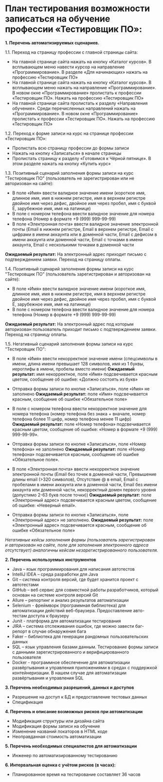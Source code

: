# План тестирования возможности записаться на обучение профессии «Тестировщик ПО»:
**1. Перечень автоматизируемых сценариев.**

1.1.	  Переход на страницу профессии с главной страницы сайта:
*	На главной странице сайта нажать на кнопку «Каталог курсов». В всплывающем меню навести курсор на направление «Программирование». В разделе «Для начинающих» нажать на профессию «Тестировщик ПО»
*	На главной странице сайта нажать на кнопку «Каталог курсов». В всплывающем меню нажать на направление «Программирование». В новом окне «Программирование» пролистать к профессии «Тестировщик ПО». Нажать на профессию «Тестировщик ПО»
*	На главной странице сайта пролистать к разделу «Направления обучение». Среди перечисленных направлений нажать на «Программирование». В новом окне «Программирование» пролистать к профессии «Тестировщик ПО». Нажать на профессию «Тестировщик ПО»

1.2.	 Переход к форме записи на курс на странице профессии «Тестировщик ПО»: 
*	Пролистать всю страницу профессии до формы записи 
*	Нажать на кнопку «Записаться» в начале страницы
*	Пролистать страницу к разделу «Готовимся к Чёрной пятнице». В этом разделе нажать на кнопку «Купить курс»

1.3.	 Позитивный сценарий заполнения формы записи на курс "Тестировщик ПО" (пользователь не зарегистрирован или не авторизован на сайте):
*	В поле «Имя» ввести валидное значение имени (короткое имя, длинное имя, имя в нижнем регистре, имя в верхнем регистре двойное имя через дефис, двойное имя через пробел, имя с буквой Ё, зарубежное имя, имя на латинице)
*	В поле с номером телефона ввести валидное значение для номера телефона (Номер в формате +9 (999) 999-99-99)
*	В поле «Электронная почта» ввести валидное значение электронной почты (Email в нижнем регистре, Email в верхнем регистре, Email с цифрами в имени аккаунта или в доменной части, Email с дефисом в имени аккаунта или доменной части, Email с точками в имени аккаунта, Email с несколькими точками в доменной части

**Ожидаемый результат:** На электронный адрес приходит письмо с подтверждением заявки. Переход на страницу оплаты.

1.4.	 Позитивный сценарий заполнения формы записи на курс "Тестировщик ПО" (пользователь зарегистрирован и авторизован на сайте):
*	В поле «Имя» ввести валидное значение имени (короткое имя, длинное имя, имя в нижнем регистре, имя в верхнем регистре двойное имя через дефис, двойное имя через пробел, имя с буквой Ё, зарубежное имя, имя на латинице)
*	В поле с номером телефона ввести валидное значение для номера телефона (Номер в формате +9 (999) 999-99-99)

**Ожидаемый результат:** На электронный адрес под которым авторизован пользователь приходит письмо с подтверждением заявки. Переход на страницу оплаты.

1.5.	Негативный сценарий заполнения формы записи на курс "Тестировщик ПО":
*	В поле «Имя» ввести некорректное значение имени (спецсимволы в имени, длина имени превышает 128 символов, имя из 1 буквы, иероглифы в имени, пробелы вместо имени)
**Ожидаемый результат:** имя некорректное, поле «Имя» подсвечивается красным цветом, сообщение об ошибке: «Должно состоять из букв»

*	Отправка формы записи по кнопке «Записаться», поле «Имя» не заполнено
**Ожидаемый результат:** поле «Имя» подсвечивается красным, сообщение об ошибке «Обязательное поле»

*	В поле с номером телефона ввести некорректное значение для номера телефона (номер телефона без знака + вначале, номер телефона более 11 цифр, номер телефона менее 11 цифр)
**Ожидаемый результат:** поле «Номер телефона» подсвечивается красным цветом, сообщение об ошибке: «Номер в формате +9 (999) 999-99-99».

*	Отправка формы записи по кнопке «Записаться», поле «Номер телефона» не заполнено
**Ожидаемый результат:** поле «Номер телефона» подсвечивается красным, сообщение об ошибке «Обязательное поле».

*	 В поле «Электронная почта» ввести некорректное значение электронной почты (Email без точек в доменной части, Превышение длины email (>320 символов), Отсутствие @ в email, Email с пробелами в имени аккаунта или в доменной части, Email без имени аккаунта или доменной части, некорректный домен первого уровня (допустимо 2-63 букв после точки))
**Ожидаемый результат:** поле «Электронный адрес» подсвечивается красным цветом, сообщение об ошибке: «Неверный email».

*	Отправка формы записи по кнопке «Записаться», поле «Электронный адрес» не заполнено.
**Ожидаемый результат:** поле «Электронный адрес» подсвечивается красным, сообщение об ошибке «Обязательное поле»

*Негативные кейсы заполнения формы (пользователь зарегистрирован и авторизован на сайте, поле для заполнения электронного адреса отсутствует) аналогичны кейсам незарегистрированного пользователя.*

**2.	Перечень используемых инструментов**
*	Java – язык программирования для написания автотестов
*	IntelliJ IDEA – среда разработки для Java
*	Git – система контроля версий, где будет хранится проект с автотестами
*	GitHub – веб сервис для совместной работы разработчиков, который основан на системе контроля версий Git 
*	Allure – репортинг и анализ результатов автоматизации
*	Selenium - фреймворк (программная библиотека) для автоматизации действий веб-браузера. Предоставление авто-тестам доступа к браузеру
*	Junit - платформа для автоматизации тестирования
*	JIRA – система отслеживания ошибок, где можно завести баг-репорт в случае обнаружения бага
*	Faker – библиотека для генерации рандомных пользовательских данных
*	SQL – язык управления базами данным. Тестирование формы записи с данными зарегистрированного и верифицированного пользователя
*	Docker - программное обеспечение для автоматизации развёртывания и управления приложениями в средах с поддержкой контейнеризации. В нашем случае для автоматизации развёртывания и управления SQL

**3.	Перечень необходимых разрешений, данных и доступов**
*	Разрешение на доступ к БД и предоставление тестовых данных
*	Спецификация

**4.	Перечень и описание возможных рисков при автоматизации**
*	Модификация структуры или дизайна сайта
*	Модификация формы записи на обучение
*	Изменение названий локаторов в HTML коде
*	Неоправданная стоимость автоматизации

**5.	Перечень необходимых специалистов для автоматизации**
*	Инженер по автоматизированному тестированию

**6.	 Интервальная оценка с учётом рисков (в часах):**
*	Планированное время на тестирование составляет 36 часов

